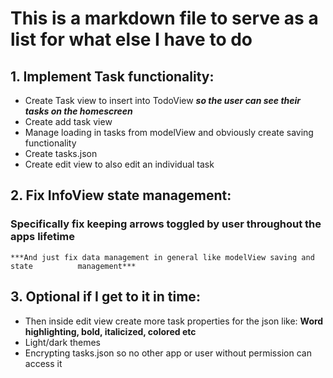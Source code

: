 # This is a markdown file to serve as a list for what else I have to do

## 1. Implement Task functionality:
  - Create Task view to insert into TodoView ***so the user can see their tasks on the homescreen***
  - Create add task view
  - Manage loading in tasks from modelView and obviously create saving functionality
  - Create tasks.json
  - Create edit view to also edit an individual task

## 2. Fix InfoView state management:
  ### Specifically fix keeping arrows toggled by user throughout the apps lifetime
    ***And just fix data management in general like modelView saving and state          management***

## 3. Optional if I get to it in time:
- Then inside edit view create more task properties for the json like:
    **Word highlighting, bold, italicized, colored etc**
- Light/dark themes
- Encrypting tasks.json so no other app or user without permission can access it
